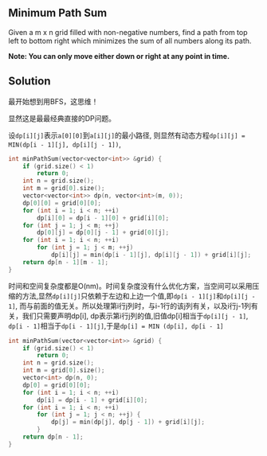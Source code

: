 ## Minimum Path Sum

Given a m x n grid filled with non-negative numbers, find a path from top left to bottom right which minimizes the sum of all numbers along its path.

**Note: You can only move either down or right at any point in time.**

## Solution

最开始想到用BFS，这思维！

显然这是最最经典直接的DP问题。

设`dp[i][j]`表示`a[0][0]`到`a[i][j]`的最小路径, 则显然有动态方程`dp[i][j] = MIN(dp[i - 1][j], dp[i][j - 1])`,
```cpp
int minPathSum(vector<vector<int>> &grid) {
	if (grid.size() < 1)
		return 0;
	int n = grid.size();
	int m = grid[0].size();
	vector<vector<int>> dp(n, vector<int>(m, 0));
	dp[0][0] = grid[0][0];
	for (int i = 1; i < n; ++i)
		dp[i][0] = dp[i - 1][0] + grid[i][0];
	for (int j = 1; j < m; ++j)
		dp[0][j] = dp[0][j - 1] + grid[0][j];
	for (int i = 1; i < n; ++i)
		for (int j = 1; j < m; ++j)
			dp[i][j] = min(dp[i - 1][j], dp[i][j - 1]) + grid[i][j];
	return dp[n - 1][m - 1];
}
```

时间和空间复杂度都是O(nm)。时间复杂度没有什么优化方案，当空间可以采用压缩的方法,显然`dp[i][j]`只依赖于左边和上边一个值,即`dp[i - 1][j]`和`dp[i][j - 1]`,
而与前面的值无关。所以处理第i行j列时，与i-1行的该j列有关，以及i行j-1列有关，我们只需要声明dp[i], dp表示第i行j列的值,旧值dp[i]相当于`dp[i][j - 1]`,
 `dp[i - 1]`相当于`dp[i - 1][j]`,于是`dp[i] = MIN (dp[i], dp[i - 1]`
```cpp
int minPathSum(vector<vector<int>> &grid) {
	if (grid.size() < 1)
		return 0;
	int n = grid.size();
	int m = grid[0].size();
	vector<int> dp(n, 0);
	dp[0] = grid[0][0];
	for (int i = 1; i < n; ++i)
		dp[i] = dp[i - 1] + grid[i][0];
	for (int i = 1; i < n; ++i)
		for (int j = 1; j < n; ++j) {
			dp[j] = min(dp[j], dp[j - 1]) + grid[i][j];
		}
	return dp[n - 1];
}
```
